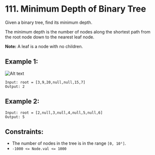 # 111. Minimum Depth of Binary Tree

Given a binary tree, find its minimum depth.

The minimum depth is the number of nodes along the shortest path from the root node down to the nearest leaf node.

**Note:** A leaf is a node with no children.

## Example 1:

![Alt text](https://assets.leetcode.com/uploads/2020/10/12/ex_depth.jpg)

```
Input: root = [3,9,20,null,null,15,7]
Output: 2
```

## Example 2:

```
Input: root = [2,null,3,null,4,null,5,null,6]
Output: 5
```

## Constraints:

- The number of nodes in the tree is in the range `[0, 10⁵]`.
- `-1000 <= Node.val <= 1000`
